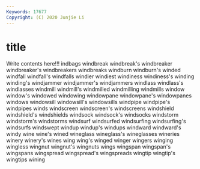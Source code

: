 ```yaml
---
Keywords: 17677
Copyright: (C) 2020 Junjie Li
---
```


# title

Write contents here!!!
indbags 
windbreak 
windbreak's 
windbreaker 
windbreaker's
windbreakers 
windbreaks 
windburn 
windburn's 
winded 
windfall 
windfall's 
windfalls 
windier 
windiest
windiness 
windiness's 
winding 
winding's 
windjammer 
windjammer's 
windjammers 
windlass 
windlass's 
windlasses
windmill 
windmill's 
windmilled 
windmilling 
windmills 
window 
window's 
windowed 
windowing 
windowpane
windowpane's 
windowpanes 
windows 
windowsill 
windowsill's 
windowsills 
windpipe 
windpipe's 
windpipes 
winds
windscreen 
windscreen's 
windscreens 
windshield 
windshield's 
windshields 
windsock 
windsock's 
windsocks 
windstorm
windstorm's 
windstorms 
windsurf 
windsurfed 
windsurfing 
windsurfing's 
windsurfs 
windswept 
windup 
windup's
windups 
windward 
windward's 
windy 
wine 
wine's 
wined 
wineglass 
wineglass's 
wineglasses
wineries 
winery 
winery's 
wines 
wing 
wing's 
winged 
winger 
wingers 
winging
wingless 
wingnut 
wingnut's 
wingnuts 
wings 
wingspan 
wingspan's 
wingspans 
wingspread 
wingspread's
wingspreads 
wingtip 
wingtip's 
wingtips 
wining 
